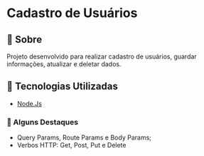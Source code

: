 # Cadastro de Usuários


## 📝 Sobre

Projeto desenvolvido para realizar cadastro de usuários, guardar informações, atualizar e deletar dados.

## 🚀 Tecnologias Utilizadas

-   [Node.Js](https://developer.mozilla.org/en-US/docs/Web/API/Node)


### 📌 Alguns Destaques

- Query Params, Route Params e Body Params;
- Verbos HTTP: Get, Post, Put e Delete

